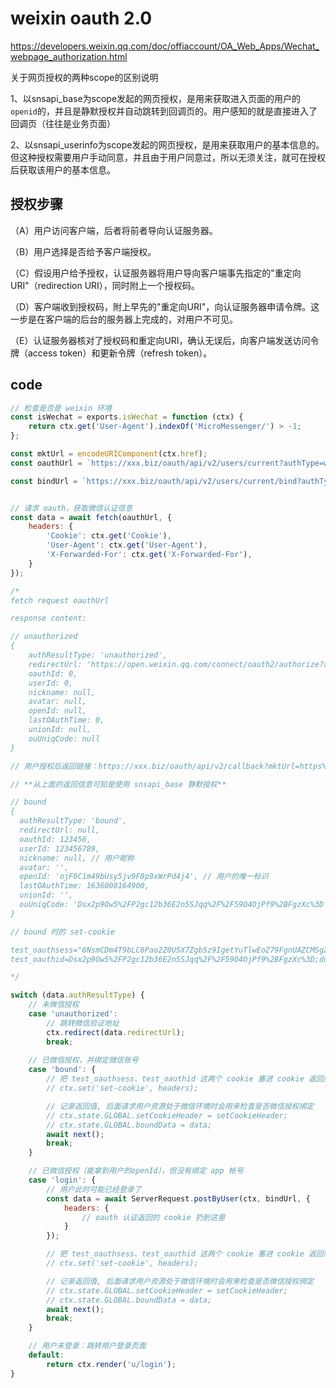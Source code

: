 # weixin oauth 2.0

<https://developers.weixin.qq.com/doc/offiaccount/OA_Web_Apps/Wechat_webpage_authorization.html>

关于网页授权的两种scope的区别说明

1、以snsapi_base为scope发起的网页授权，是用来获取进入页面的用户的`openid`的，并且是静默授权并自动跳转到回调页的。用户感知的就是直接进入了回调页（往往是业务页面）

2、以snsapi_userinfo为scope发起的网页授权，是用来获取用户的基本信息的。但这种授权需要用户手动同意，并且由于用户同意过，所以无须关注，就可在授权后获取该用户的基本信息。

## 授权步骤

（A）用户访问客户端，后者将前者导向认证服务器。

（B）用户选择是否给予客户端授权。

（C）假设用户给予授权，认证服务器将用户导向客户端事先指定的"重定向URI"（redirection URI），同时附上一个授权码。

（D）客户端收到授权码，附上早先的"重定向URI"，向认证服务器申请令牌。这一步是在客户端的后台的服务器上完成的，对用户不可见。

（E）认证服务器核对了授权码和重定向URI，确认无误后，向客户端发送访问令牌（access token）和更新令牌（refresh token）。

## code

```js
// 检查是否是 weixin 环境
const isWechat = exports.isWechat = function (ctx) {
    return ctx.get('User-Agent').indexOf('MicroMessenger/') > -1;
};

const mktUrl = encodeURIComponent(ctx.href);
const oauthUrl = `https://xxx.biz/oauth/api/v2/users/current?authType=weixinServicePlatform&mktUrl=${mktUrl}`;

const bindUrl = `https://xxx.biz/oauth/api/v2/users/current/bind?authType=weixinServicePlatform`


// 请求 oauth，获取微信认证信息
const data = await fetch(oauthUrl, {
    headers: {
        'Cookie': ctx.get('Cookie'),
        'User-Agent': ctx.get('User-Agent'),
        'X-Forwarded-For': ctx.get('X-Forwarded-For'),
    }
});

/* 
fetch request oauthUrl

response content:

// unauthorized
{
    authResultType: 'unauthorized',
    redirectUrl: 'https://open.weixin.qq.com/connect/oauth2/authorize?appid=wx82a3ae66e5937a38&redirect_uri=https%3A%2F%2Fm.xxx.biz%2Foauth%2Fapi%2Fv2%2Fcallback%3FmktUrl%3Dhttps%253A%252F%252Flocal.xxx.biz%252Flessons%252Frenewals%252F%253Fkeyfrom%253DrenewLesson%26authType%3DweixinServicePlatform%26useSnsapiUserinfo%3Dfalse&response_type=code&scope=snsapi_base&state=STATE#wechat_redirect',
    oauthId: 0,
    userId: 0,
    nickname: null,
    avatar: null,
    openId: null,
    lastOAuthTime: 0,
    unionId: null,
    ouUniqCode: null
}

// 用户授权后返回链接：https://xxx.biz/oauth/api/v2/callback?mktUrl=https%3A%2F%2Fxxx.biz%2Flessons%2Frenewals%2F%3Fkeyfrom%3DrenewLesson&authType=weixinServicePlatform&useSnsapiUserinfo=false&code=041OK5Ha1mzS3C0E4DJa1Mkt6t4OK5Hl&state=STATE

// **从上面的返回信息可知是使用 snsapi_base 静默授权**

// bound
{
  authResultType: 'bound',
  redirectUrl: null,
  oauthId: 123456,
  userId: 123456789,
  nickname: null, // 用户昵称
  avatar: '',
  openId: 'ojF0C1m49bUsy5jv9F8p9xWrPd4j4', // 用户的唯一标识
  lastOAuthTime: 1636008164900,
  unionId: '',
  ouUniqCode: 'Dsx2p9Ow5%2FP2gc12b36E2n5SJqq%2F%2F59O4OjPf9%2BFgzXc%3D'
}

// bound 时的 set-cookie

test_oauthsess="6NsmCDm4T9bLC6Pao2Z0U5X7Zgb5z9IgetYuTlwEoZ79FgnUAZCMSgZD6R8pjbWY3MnQ8eMollASBGoixpBzl3mt7jQU080erLSlYknI9veew+UC6b3ybQTNvOF6M38m";domain=.xxx.biz;path=/, 
test_oauthid=Dsx2p9Ow5%2FP2gc12b36E2n5SJqq%2F%2F59O4OjPf9%2BFgzXc%3D;domain=.xxx.biz;path=/

*/

switch (data.authResultType) {
    // 未微信授权
    case 'unauthorized':
        // 跳转微信验证地址
        ctx.redirect(data.redirectUrl);
        break;
    
    // 已微信授权，并绑定微信账号
    case 'bound': { 
        // 把 test_oauthsess、test_oauthid 这两个 cookie 塞进 cookie 返回给客户端
        // ctx.set('set-cookie', headers);

        // 记录返回值, 后面请求用户资源处于微信环境时会用来检查是否微信授权绑定
        // ctx.state.GLOBAL.setCookieHeader = setCookieHeader;
        // ctx.state.GLOBAL.boundData = data;
        await next();
        break;
    }

    // 已微信授权（能拿到用户的openId），但没有绑定 app 帐号
    case 'login': {
        // 用户此时可能已经登录了
        const data = await ServerRequest.postByUser(ctx, bindUrl, {
            headers: {
                // oauth 认证返回的 cookie 扔到这里
            }
        });

        // 把 test_oauthsess、test_oauthid 这两个 cookie 塞进 cookie 返回给客户端
        // ctx.set('set-cookie', headers);

        // 记录返回值, 后面请求用户资源处于微信环境时会用来检查是否微信授权绑定
        // ctx.state.GLOBAL.setCookieHeader = setCookieHeader;
        // ctx.state.GLOBAL.boundData = data;
        await next();
        break;
    }

    // 用户未登录：跳转用户登录页面
    default:
        return ctx.render('u/login');
}        

```
